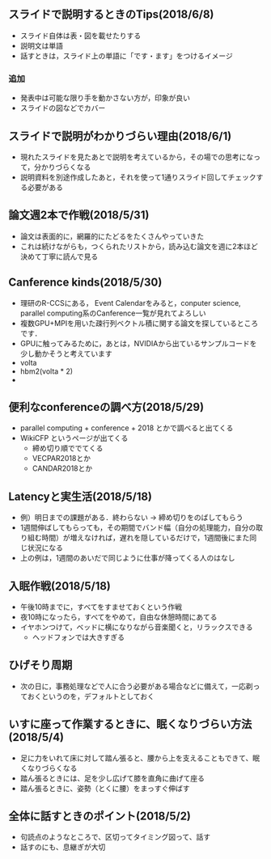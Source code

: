 ## スライドで説明するときのTips(2018/6/8)
- スライド自体は表・図を載せたりする
- 説明文は単語
- 話すときは，スライド上の単語に「です・ます」をつけるイメージ
### 追加
- 発表中は可能な限り手を動かさない方が，印象が良い
- スライドの図などでカバー
## スライドで説明がわかりづらい理由(2018/6/1)
- 現れたスライドを見たあとで説明を考えているから，その場での思考になって，分かりづらくなる
- 説明資料を別途作成したあと，それを使って1通りスライド回してチェックする必要がある
## 論文週2本で作戦(2018/5/31)
- 論文は表面的に，網羅的にたどるをたくさんやっていきた
- これは続けながらも，つくられたリストから，読み込む論文を週に2本ほど決めて丁寧に読んで見る
## Canference kinds(2018/5/30)
- 理研のR-CCSにある， Event Calendarをみると，conputer science, parallel computing系のCanference一覧が見れてよろしい
- 複数GPU+MPIを用いた疎行列ベクトル積に関する論文を探しているところです．
- GPUに触ってみるために，あとは，NVIDIAから出ているサンプルコードを少し動かそうと考えています
- volta
- hbm2(volta * 2)
-
## 便利なconferenceの調べ方(2018/5/29)
- parallel computing + conference + 2018 とかで調べると出てくる
- WikiCFP というページが出てくる
	- 締め切り順ででてくる
	- VECPAR2018とか
	- CANDAR2018とか

## Latencyと実生活(2018/5/18)
- 例）明日までの課題がある．終わらない -> 締め切りをのばしてもらう
- 1週間伸ばしてもらっても，その期間でバンド幅（自分の処理能力，自分の取り組む時間）が増えなければ，遅れを隠しているだけで，1週間後にまた同じ状況になる
- 上の例は，1週間のあいだで同じように仕事が降ってくる人のはなし
## 入眠作戦(2018/5/18)
- 午後10時までに，すべてをすませておくという作戦
- 夜10時になったら，すべてをやめて，自由な休憩時間にあてる
- イヤホンつけて，ベッドに横になりながら音楽聞くと，リラックスできる
	- ヘッドフォンでは大きすぎる
## ひげそり周期
- 次の日に，事務処理などで人に合う必要がある場合などに備えて，一応剃っておくというのを，デフォルトとしておく
## いすに座って作業するときに、眠くなりづらい方法(2018/5/4)
- 足に力をいれて床に対して踏ん張ると、腰から上を支えることもできて、眠くなりづらくなる
- 踏ん張るときには、足を少し広げて膝を直角に曲げて座る
- 踏ん張るときに、姿勢（とくに腰）をまっすぐ伸ばす
## 全体に話すときのポイント(2018/5/2)
- 句読点のようなところで、区切ってタイミング図って、話す
- 話すのにも、息継ぎが大切
